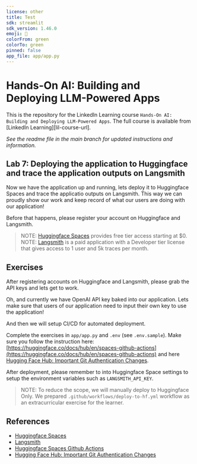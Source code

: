 ```yaml
---
license: other
title: Test
sdk: streamlit
sdk_version: 1.46.0
emoji: 🚀
colorFrom: green
colorTo: green
pinned: false
app_file: app/app.py
---
```

# Hands-On AI: Building and Deploying LLM-Powered Apps
This is the repository for the LinkedIn Learning course `Hands-On AI: Building and Deploying LLM-Powered Apps`. The full course is available from [LinkedIn Learning][lil-course-url].

_See the readme file in the main branch for updated instructions and information._

## Lab 7: Deploying the application to Huggingface and trace the application outputs on Langsmith

Now we have the application up and running, lets deploy it to Huggingface Spaces and trace the applicatio outputs on Langsmith. This way we can proudly show our work and keep record of what our users are doing with our application!

Before that happens, please register your account on Huggingface and Langsmith.

> NOTE: [Huggingface Spaces](https://huggingface.co/pricing) provides free tier access starting at $0.
> NOTE: [Langsmith](https://www.langchain.com/pricing-langsmith) is a paid application with a Developer tier license that gives access to 1 user and 5k traces per month.

## Exercises

After registering accounts on Huggingface and Langsmith, please grab the API keys and lets get to work.

Oh, and currently we have OpenAI API key baked into our application. Lets make sure that users of our application need to input their own key to use the application!

And then we will setup CI/CD for automated deployment.

Complete the exercises in `app/app.py` and `.env` (see `.env.sample`). Make sure you follow the instruction here: [https://huggingface.co/docs/hub/en/spaces-github-actions](https://huggingface.co/docs/hub/en/spaces-github-actions) and here [Hugging Face Hub: Important Git Authentication Changes](https://huggingface.co/blog/password-git-deprecation).

After deployment, please remember to into Huggingface Space settings to setup the environment variables such as `LANGSMITH_API_KEY`.

> NOTE: To reduce the scope, we will manually deploy to Huggingface Only. We prepared `.github/workflows/deploy-to-hf.yml` workflow as an extracurricular exercise for the learner.

## References

- [Huggingface Spaces](https://huggingface.co/pricing)
- [Langsmith](https://www.langchain.com/pricing-langsmith)
- [Huggingface Spaces Github Actions](https://huggingface.co/docs/hub/en/spaces-github-actions)
- [Hugging Face Hub: Important Git Authentication Changes](https://huggingface.co/blog/password-git-deprecation)